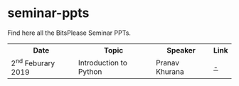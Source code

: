 # seminar-ppts
Find here all the BitsPlease Seminar PPTs.

<table>

<tr>
 <th scope="col">Date</th>
 <th scope="col">Topic</th>
 <th scope="col">Speaker</th>
 <th scope="col">Link</th>
</tr>
<tr>
  <td>2<sup>nd</sup> Feburary 2019</td>
 <td>Introduction to Python</td>
 <td>Pranav Khurana</td>
  <td><a href="-">-</a></td>
</tr>
</table>
